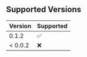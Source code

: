 ## Supported Versions

| Version | Supported          |
| ------- | ------------------ |
| 0.1.2   | :white_check_mark: |
| < 0.0.2   | :x:              |
